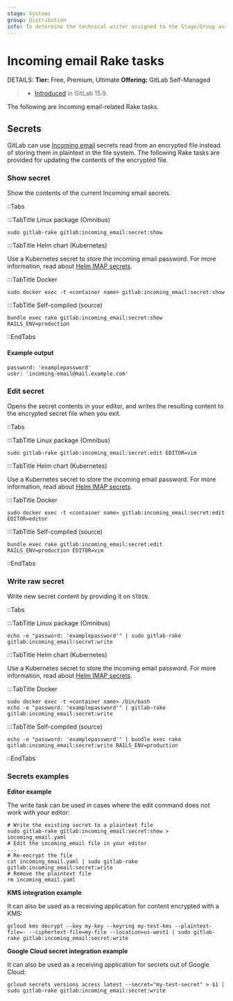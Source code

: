 ```yaml
---
stage: Systems
group: Distribution
info: To determine the technical writer assigned to the Stage/Group associated with this page, see https://handbook.gitlab.com/handbook/product/ux/technical-writing/#assignments
---
```


# Incoming email Rake tasks

DETAILS:
**Tier:** Free, Premium, Ultimate
**Offering:** GitLab Self-Managed

> - [Introduced](https://gitlab.com/gitlab-org/gitlab/-/merge_requests/108279) in GitLab 15.9.

The following are Incoming email-related Rake tasks.

## Secrets

GitLab can use [Incoming email](../incoming_email.md) secrets read from an encrypted file instead of storing them in plaintext in the file system. The following Rake tasks are provided for updating the contents of the encrypted file.

### Show secret

Show the contents of the current Incoming email secrets.

::Tabs

:::TabTitle Linux package (Omnibus)

```shell
sudo gitlab-rake gitlab:incoming_email:secret:show
```

:::TabTitle Helm chart (Kubernetes)

Use a Kubernetes secret to store the incoming email password. For more information,
read about [Helm IMAP secrets](https://docs.gitlab.com/charts/installation/secrets.html#imap-password-for-incoming-emails).

:::TabTitle Docker

```shell
sudo docker exec -t <container name> gitlab:incoming_email:secret:show
```

:::TabTitle Self-compiled (source)

```shell
bundle exec rake gitlab:incoming_email:secret:show RAILS_ENV=production
```

::EndTabs

#### Example output

```plaintext
password: 'examplepassword'
user: 'incoming-email@mail.example.com'
```

### Edit secret

Opens the secret contents in your editor, and writes the resulting content to the encrypted secret file when you exit.

::Tabs

:::TabTitle Linux package (Omnibus)

```shell
sudo gitlab-rake gitlab:incoming_email:secret:edit EDITOR=vim
```

:::TabTitle Helm chart (Kubernetes)

Use a Kubernetes secret to store the incoming email password. For more information,
read about [Helm IMAP secrets](https://docs.gitlab.com/charts/installation/secrets.html#imap-password-for-incoming-emails).

:::TabTitle Docker

```shell
sudo docker exec -t <container name> gitlab:incoming_email:secret:edit EDITOR=editor
```

:::TabTitle Self-compiled (source)

```shell
bundle exec rake gitlab:incoming_email:secret:edit RAILS_ENV=production EDITOR=vim
```

::EndTabs

### Write raw secret

Write new secret content by providing it on `STDIN`.

::Tabs

:::TabTitle Linux package (Omnibus)

```shell
echo -e "password: 'examplepassword'" | sudo gitlab-rake gitlab:incoming_email:secret:write
```

:::TabTitle Helm chart (Kubernetes)

Use a Kubernetes secret to store the incoming email password. For more information,
read about [Helm IMAP secrets](https://docs.gitlab.com/charts/installation/secrets.html#imap-password-for-incoming-emails).

:::TabTitle Docker

```shell
sudo docker exec -t <container name> /bin/bash
echo -e "password: 'examplepassword'" | gitlab-rake gitlab:incoming_email:secret:write
```

:::TabTitle Self-compiled (source)

```shell
echo -e "password: 'examplepassword'" | bundle exec rake gitlab:incoming_email:secret:write RAILS_ENV=production
```

::EndTabs

### Secrets examples

**Editor example**

The write task can be used in cases where the edit command does not work with your editor:

```shell
# Write the existing secret to a plaintext file
sudo gitlab-rake gitlab:incoming_email:secret:show > incoming_email.yaml
# Edit the incoming_email file in your editor
...
# Re-encrypt the file
cat incoming_email.yaml | sudo gitlab-rake gitlab:incoming_email:secret:write
# Remove the plaintext file
rm incoming_email.yaml
```

**KMS integration example**

It can also be used as a receiving application for content encrypted with a KMS:

```shell
gcloud kms decrypt --key my-key --keyring my-test-kms --plaintext-file=- --ciphertext-file=my-file --location=us-west1 | sudo gitlab-rake gitlab:incoming_email:secret:write
```

**Google Cloud secret integration example**

It can also be used as a receiving application for secrets out of Google Cloud:

```shell
gcloud secrets versions access latest --secret="my-test-secret" > $1 | sudo gitlab-rake gitlab:incoming_email:secret:write
```
